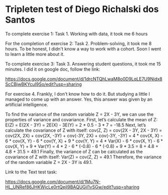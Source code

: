# Tripleten test of Diego Richalski dos Santos
To complete exercise 1: Task 1. Working with data, it took me 6 hours

For the completion of exercise 2: Task 2. Problem-solving, it took me 8 hours. To be honest, I didn't know a way to work with a cohort. Soon I went to learn a little more about it.

To complete exercise 3: Task 3. Answering student questions, it took me 15 minutes. I did it on google doc, follow the link:

https://docs.google.com/document/d/1drcNTQhLwaM8o0D9LqLE7U9Nidx8ScCBjwBKYcuI9So/edit?usp=sharing

For exercise 4. Frankly, I don't know how to do it. But studying a little I managed to come up with an answer. Yes, this answer was given by an artificial intelligence.

To find the variance of the random variable Z = 2X - 3Y, we can use the properties of variance and covariance.
First, let’s calculate the mean of Z: E(Z) = E(2X - 3Y) = 2E(X) - 3E(Y) = 2 * 0.5 - 3 * 7 = -18.5
Next, let’s calculate the covariance of Z with itself: cov(Z, Z) = cov(2X - 3Y, 2X - 3Y) = cov(2X, 2X) + cov(2X, -3Y) + cov(-3Y, 2X) + cov(-3Y, -3Y) = 4 * cov(X, X) - 6 * cov(X, Y) - 6 * cov(Y, X) + 9 * cov(Y, Y) = 4 * Var(X) - 6 * cov(X, Y) - 6 * cov(X, Y) + 9 * Var(Y) = 4 * 2 - 6 * (-0.8) - 6 * (-0.8) + 9 * 3.5 = 8 + 4.8 + 4.8 + 31.5 = 49.1
Finally, the variance of Z can be calculated as the covariance of Z with itself: Var(Z) = cov(Z, Z) = 49.1
Therefore, the variance of the random variable Z = 2X - 3Y is 49.1.

Link to the Text test task:

https://docs.google.com/document/d/1Mu7N-HL_UNRef86JHKWjcLe0rtQejl9BAQUGil1vSGw/edit?usp=sharing
